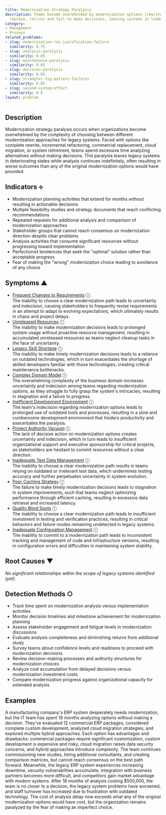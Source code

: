```yaml
---
title: Modernization Strategy Paralysis
description: Teams become overwhelmed by modernization options (rewrite, refactor,
  replace, retire) and fail to make decisions, leaving systems in limbo
category:
- Management
- Process
related_problems:
- slug: modernization-roi-justification-failure
  similarity: 0.75
- slug: analysis-paralysis
  similarity: 0.65
- slug: maintenance-paralysis
  similarity: 0.65
- slug: decision-paralysis
  similarity: 0.65
- slug: strangler-fig-pattern-failures
  similarity: 0.65
- slug: second-system-effect
  similarity: 0.6
layout: problem
---
```


## Description

Modernization strategy paralysis occurs when organizations become overwhelmed by the complexity of choosing between different modernization approaches for legacy systems. Faced with options like complete rewrite, incremental refactoring, commercial replacement, cloud migration, or system retirement, teams spend excessive time analyzing alternatives without making decisions. This paralysis leaves legacy systems in deteriorating states while analysis continues indefinitely, often resulting in worse outcomes than any of the original modernization options would have provided.

## Indicators ⟡

- Modernization planning activities that extend for months without resulting in actionable decisions
- Multiple feasibility studies and strategy documents that reach conflicting recommendations
- Repeated requests for additional analysis and comparison of modernization approaches
- Stakeholder groups that cannot reach consensus on modernization direction despite clear problems
- Analysis activities that consume significant resources without progressing toward implementation
- Perfectionist tendencies that seek the "optimal" solution rather than acceptable progress
- Fear of making the "wrong" modernization choice leading to avoidance of any choice

## Symptoms ▲
- [Frequent Changes to Requirements](frequent-changes-to-requirements.md) <span class="info-tooltip" title="Confidence: 0.492, Strength: 0.721">ⓘ</span>
<br/>  The inability to choose a clear modernization path leads to uncertainty and indecision, causing stakeholders to frequently revise requirements in an attempt to adapt to evolving expectations, which ultimately results in chaos and project delays.
- [Unreleased Resources](unreleased-resources.md) <span class="info-tooltip" title="Confidence: 0.459, Strength: 0.709">ⓘ</span>
<br/>  The inability to make modernization decisions leads to prolonged system usage without proactive resource management, resulting in accumulated unreleased resources as teams neglect cleanup tasks in the face of uncertainty.
- [Legacy Skill Shortage](legacy-skill-shortage.md) <span class="info-tooltip" title="Confidence: 0.455, Strength: 0.686">ⓘ</span>
<br/>  The inability to make timely modernization decisions leads to a reliance on outdated technologies, which in turn exacerbates the shortage of skilled developers familiar with those technologies, creating critical maintenance bottlenecks.
- [Complex Domain Model](complex-domain-model.md) <span class="info-tooltip" title="Confidence: 0.447, Strength: 0.669">ⓘ</span>
<br/>  The overwhelming complexity of the business domain increases uncertainty and indecision among teams regarding modernization options, as they struggle to fully grasp the system's intricacies, resulting in stagnation and a failure to progress.
- [Inefficient Development Environment](inefficient-development-environment.md) <span class="info-tooltip" title="Confidence: 0.385, Strength: 0.688">ⓘ</span>
<br/>  The team's indecision regarding modernization options leads to prolonged use of outdated tools and processes, resulting in a slow and cumbersome development environment that hinders productivity and exacerbates the paralysis.
- [Project Authority Vacuum](project-authority-vacuum.md) <span class="info-tooltip" title="Confidence: 0.329, Strength: 0.728">ⓘ</span>
<br/>  The lack of decisive action on modernization options creates uncertainty and indecision, which in turn leads to insufficient organizational support and executive sponsorship for critical projects, as stakeholders are hesitant to commit resources without a clear direction.
- [Inadequate Test Data Management](inadequate-test-data-management.md) <span class="info-tooltip" title="Confidence: 0.320, Strength: 0.746">ⓘ</span>
<br/>  The inability to choose a clear modernization path results in teams relying on outdated or irrelevant test data, which undermines testing accuracy and further perpetuates uncertainty in system evolution.
- [Poor Caching Strategy](poor-caching-strategy.md) <span class="info-tooltip" title="Confidence: 0.305, Strength: 0.662">ⓘ</span>
<br/>  The failure to make timely modernization decisions leads to stagnation in system improvements, such that teams neglect optimizing performance through efficient caching, resulting in excessive data retrieval and increased latency.
- [Quality Blind Spots](quality-blind-spots.md) <span class="info-tooltip" title="Confidence: 0.304, Strength: 0.655">ⓘ</span>
<br/>  The inability to choose a clear modernization path leads to insufficient investment in testing and verification practices, resulting in critical behaviors and failure modes remaining undetected in legacy systems.
- [Inadequate Configuration Management](inadequate-configuration-management.md) <span class="info-tooltip" title="Confidence: 0.301, Strength: 0.775">ⓘ</span>
<br/>  The inability to commit to a modernization path leads to inconsistent tracking and management of code and infrastructure versions, resulting in configuration errors and difficulties in maintaining system stability.

## Root Causes ▼

*No significant relationships within the scope of legacy systems identified (yet).*

## Detection Methods ○

- Track time spent on modernization analysis versus implementation activities
- Monitor decision timelines and milestone achievement for modernization planning
- Assess stakeholder engagement and fatigue levels in modernization discussions
- Evaluate analysis completeness and diminishing returns from additional study
- Survey teams about confidence levels and readiness to proceed with modernization decisions
- Review decision-making processes and authority structures for modernization choices
- Analyze cost accumulation from delayed decisions versus modernization investment costs
- Compare modernization progress against organizational capacity for extended analysis

## Examples

A manufacturing company's ERP system desperately needs modernization, but the IT team has spent 18 months analyzing options without making a decision. They've evaluated 12 commercial ERP packages, considered complete custom development, analyzed cloud migration strategies, and explored multiple hybrid approaches. Each option has advantages and drawbacks: commercial packages require significant customization, custom development is expensive and risky, cloud migration raises data security concerns, and hybrid approaches introduce complexity. The team continues commissioning new studies, hiring additional consultants, and creating comparison matrices, but cannot reach consensus on the best path forward. Meanwhile, the legacy ERP system experiences increasing downtime, security vulnerabilities accumulate, integration with business partners becomes more difficult, and competitors gain market advantage with modern systems. After 18 months of analysis costing $500,000, the team is no closer to a decision, the legacy system problems have worsened, and staff turnover has increased due to frustration with outdated technology. The cost of analysis delay now exceeds what any of the original modernization options would have cost, but the organization remains paralyzed by the fear of making an imperfect choice.
